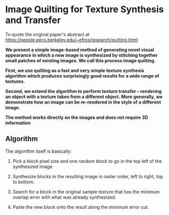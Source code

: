 # Image Quilting for Texture Synthesis and Transfer

To quote the original paper's abstract at https://people.eecs.berkeley.edu/~efros/research/quilting.html:

**We present a simple image-based method of generating novel visual appearance 
in which a new image is synthesized by stitching
together small patches of existing images. We call this process image quilting.**

**First, we use quilting as a fast and very simple texture
synthesis algorithm which produces surprisingly good results for
a wide range of textures.**

**Second, we extend the algorithm to perform texture transfer – rendering an object with a texture taken from
a different object. More generally, we demonstrate how an image
can be re-rendered in the style of a different image.**

**The method
works directly on the images and does not require 3D information**

## Algorithm

The algorithm itself is basically:

1) Pick a block pixel size and one random block to go in the top left of the synthesized image

2) Synthesize blocks in the resulting image in raster order, left to right, top to bottom.

3) Search for a block in the original sample texture that has the minimum overlap error with what was already synthesized.

4) Paste the new block onto the result along the minimum error cut.
